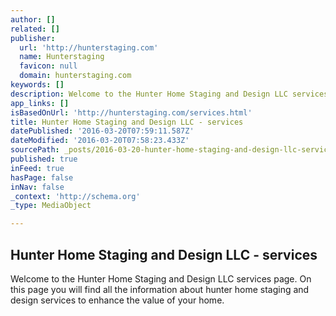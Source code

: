 ```yaml
---
author: []
related: []
publisher:
  url: 'http://hunterstaging.com'
  name: Hunterstaging
  favicon: null
  domain: hunterstaging.com
keywords: []
description: Welcome to the Hunter Home Staging and Design LLC services page. On this page you will find all the information about hunter home staging and design services to enhance the value of your home.
app_links: []
isBasedOnUrl: 'http://hunterstaging.com/services.html'
title: Hunter Home Staging and Design LLC - services
datePublished: '2016-03-20T07:59:11.587Z'
dateModified: '2016-03-20T07:58:23.433Z'
sourcePath: _posts/2016-03-20-hunter-home-staging-and-design-llc-services.md
published: true
inFeed: true
hasPage: false
inNav: false
_context: 'http://schema.org'
_type: MediaObject

---
```

<article style=""><h1>Hunter Home Staging and Design LLC - services</h1><p>Welcome to the Hunter Home Staging and Design LLC services page. On this page you will find all the information about hunter home staging and design services to enhance the value of your home.</p></article>